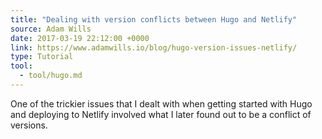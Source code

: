 ```yaml
---
title: "Dealing with version conflicts between Hugo and Netlify"
source: Adam Wills
date: 2017-03-19 22:12:00 +0000
link: https://www.adamwills.io/blog/hugo-version-issues-netlify/
type: Tutorial
tool:
  - tool/hugo.md
---
```

One of the trickier issues that I dealt with when getting started with Hugo and deploying to Netlify involved what I later found out to be a conflict of versions. 





